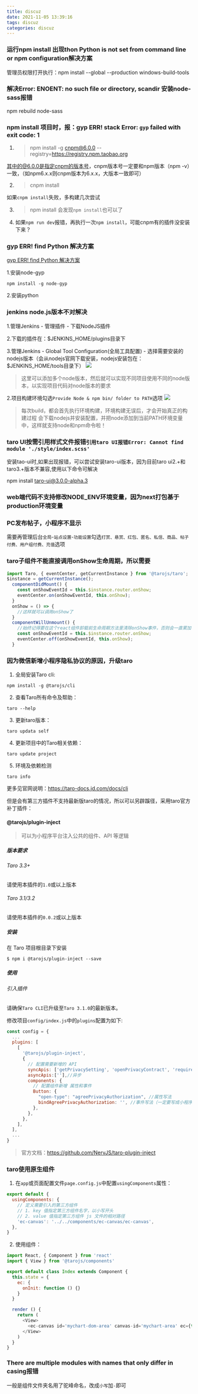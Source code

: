 ```yaml
---
title: discuz
date: 2021-11-05 13:39:16
tags: discuz
categories: discuz
---
```



### 运行npm install 出现thon Python is not set from command line or npm configuration解决方案

管理员权限打开执行：npm install --global --production windows-build-tools


### 解决Error: ENOENT: no such file or directory, scandir 安装node-sass报错
npm rebuild node-sass

### npm install 项目时，报：gyp ERR! stack Error: `gyp` failed with exit code: 1

1. > npm install -g cnpm@6.0.0 --registry=https://registry.npm.taobao.org

其中的@6.0.0是指定cnpm的版本号，cnpm版本号一定要和npm版本（npm -v）一致，（如npm6.x.x则cnpm版本为6.x.x，大版本一致即可）

2. > cnpm install

如果`cnpm install`失败，多构建几次尝试

3. > npm install 
会发现`npm install`也可以了

4. 如果`npm run dev`报错，再执行一次`npm install`，可能cnpm有的插件没安装下来？

### gyp ERR! find Python 解决方案
[gyp ERR! find Python 解决方案](https://segmentfault.com/a/1190000023271417)

1.安装node-gyp
```
npm install -g node-gyp
```

2.安装python

### jenkins node.js版本不对解决
1.管理Jenkins - 管理插件 - 下载NodeJS插件

2.下载的插件在：$JENKINS_HOME/plugins目录下

3.管理Jenkins - Global Tool Configuration(全局工具配置) - 选择需要安装的nodejs版本（会从nodejs官网下载安装，nodejs安装包在：$JENKINS_HOME/tools目录下）
![](http://www.guoxh.com/blog/img/Jenkins/1.png)
> 这里可以添加多个node版本，然后就可以实现不同项目使用不同的node版本，以实现项目代码对node版本的要求

2.项目构建环境勾选`Provide Node & npm bin/ folder to PATH`选项
![](http://www.guoxh.com/blog/img/Jenkins/2.png)

> 每次build，都会首先执行环境构建，环境构建无误后，才会开始真正的构建过程
会下载nodejs并安装配置，并把node添加到当前PATH环境变量中，这样就支持node和npm命令啦！


### taro UI按需引用样式文件报错`引用taro UI报错Error: Cannot find module './style/index.scss'`

安装tao-ui时,如果出现报错，可以尝试安装taro-ui版本，因为目前taro ui2.+和taro3.+版本不兼容,使用以下命令可解决

npm install taro-ui@3.0.0-alpha.3

### web端代码不支持修改NODE_ENV环境变量，因为next打包基于production环境变量

### PC发布帖子，小程序不显示

需要再管理后台`全局`-`站点设置`-`功能设置`勾选`打赏、悬赏、红包、匿名、私信、商品、帖子付费、用户组付费、充值`选项

### taro子组件不能直接调用onShow生命周期，所以需要
```js
import Taro, { eventCenter, getCurrentInstance } from '@tarojs/taro';
$instance = getCurrentInstance();
  componentDidMount() {
    const onShowEventId = this.$instance.router.onShow;
    eventCenter.on(onShowEventId, this.onShow);
  }
  onShow = () => {
    //这样就可以调用onShow了
  }
  componentWillUnmount() {
    //始终记得要在这个react组件卸载前生命周期方法里清除onShow事件，否则会一直累加
    const onShowEventId = this.$instance.router.onShow;
    eventCenter.off(onShowEventId, this.onShow);
  }
```

### 因为微信新增小程序隐私协议的原因，升级taro
1. 全局安装Taro cli:
```
npm install -g @tarojs/cli 
```
2. 查看Taro所有命令及帮助：
```
taro --help
```
3. 更新taro版本：
```
taro updata self
```
4. 更新项目中的Taro相关依赖：
```
taro update project
```
5. 环境及依赖检测
```
taro info
```

更多见官网说明：https://taro-docs.jd.com/docs/cli

但是会有第三方插件不支持最新版taro的情况，所以可以另辟蹊径，采用taro官方补丁插件：

#### @tarojs/plugin-inject
> 可以为小程序平台注入公共的组件、API 等逻辑
##### 版本要求
###### Taro 3.3+
请使用本插件的`1.0`或以上版本
###### Taro 3.1/3.2
请使用本插件的`0.0.2`或以上版本

##### 安装
在 Taro 项目根目录下安装
```
$ npm i @tarojs/plugin-inject --save
```
##### 使用
###### 引入插件
请确保`Taro CLI`已升级至`Taro 3.1.0`的最新版本。

修改项目`config/index.js`中的`plugins`配置为如下:
```js
const config = {
  ...
  plugins: [
    [
      '@tarojs/plugin-inject',
      {
        // 配置需要新增的 API
        syncApis: ['getPrivacySetting', 'openPrivacyContract', 'requirePrivacyAuthorize', 'onNeedPrivacyAuthorization'], //同步API
        asyncApis:[''],//异步
        components: {
          // 配置组件新增 属性和事件
          Button: {
            "open-type": "agreePrivacyAuthorization", //属性写法
            bindAgreePrivacyAuthorization: '', //事件写法（一定要写成小程序官方事件名，不能写成taro事件名）
          },
        },
      },
    ],
  ],
  ...
}
```
> 官方文档：https://github.com/NervJS/taro-plugin-inject

### taro使用原生组件
1. 在`app`或页面配置文件`page.config.js`中配置`usingComponents`属性：
```js
export default {
  usingComponents: {
    // 定义需要引入的第三方组件
    // 1. key 值指定第三方组件名字，以小写开头
    // 2. value 值指定第三方组件 js 文件的相对路径
    'ec-canvas': '../../components/ec-canvas/ec-canvas',
  },
}
```
2. 使用组件：
```js
import React, { Component } from 'react'
import { View } from '@tarojs/components'

export default class Index extends Component {
  this.state = {
    ec: {
      onInit: function () {}
    }
  }

  render () {
    return (
      <View>
        <ec-canvas id='mychart-dom-area' canvas-id='mychart-area' ec={this.state.ec} />
      </View>
    )
  }
}
```

### There are multiple modules with names that only differ in casing报错

一般是组件文件夹名用了驼峰命名，改成`小写`加`-`即可